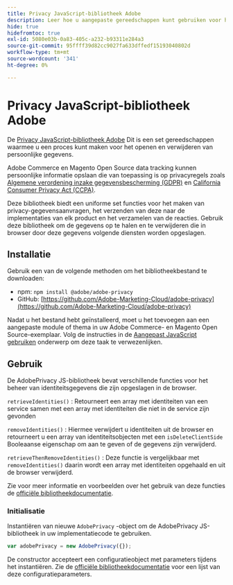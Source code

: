 ```yaml
---
title: Privacy JavaScript-bibliotheek Adobe
description: Leer hoe u aangepaste gereedschappen kunt gebruiken voor het openen en verwijderen van persoonlijke gegevens van klanten die zijn verzameld door Adobe Commerce en Magento Open Source.
hide: true
hidefromtoc: true
exl-id: 5080e03b-0a83-405c-a232-b93311e284a3
source-git-commit: 95ffff39d82cc9027fa633dffedf15193040802d
workflow-type: tm+mt
source-wordcount: '341'
ht-degree: 0%

---
```


# Privacy JavaScript-bibliotheek Adobe

<!-- TODO: Remove hide metadata when the library has been integrated with Commerce. -->

De [Privacy JavaScript-bibliotheek Adobe](https://developer.adobe.com/apis/experienceplatform/gdpr/services/allservices.html) Dit is een set gereedschappen waarmee u een proces kunt maken voor het openen en verwijderen van persoonlijke gegevens.

Adobe Commerce en Magento Open Source data tracking kunnen persoonlijke informatie opslaan die van toepassing is op privacyregels zoals [Algemene verordening inzake gegevensbescherming (GDPR)](gdpr.md) en [California Consumer Privacy Act (CCPA)](ccpa.md).

Deze bibliotheek biedt een uniforme set functies voor het maken van privacy-gegevensaanvragen, het verzenden van deze naar de implementaties van elk product en het verzamelen van de reacties. Gebruik deze bibliotheek om de gegevens op te halen en te verwijderen die in browser door deze gegevens volgende diensten worden opgeslagen.

## Installatie

Gebruik een van de volgende methoden om het bibliotheekbestand te downloaden:

- npm: `npm install @adobe/adobe-privacy`
- GitHub: [https://github.com/Adobe-Marketing-Cloud/adobe-privacy](https://github.com/Adobe-Marketing-Cloud/adobe-privacy)

Nadat u het bestand hebt geïnstalleerd, moet u het toevoegen aan een aangepaste module of thema in uw Adobe Commerce- en Magento Open Source-exemplaar. Volg de instructies in de [Aangepast JavaScript gebruiken](https://developer.adobe.com/commerce/frontend-core/javascript/custom/) onderwerp om deze taak te verwezenlijken.

## Gebruik

De AdobePrivacy JS-bibliotheek bevat verschillende functies voor het beheer van identiteitsgegevens die zijn opgeslagen in de browser.

`retrieveIdentities()`
: Retourneert een array met identiteiten van een service samen met een array met identiteiten die niet in de service zijn gevonden

`removeIdentities()`
: Hiermee verwijdert u identiteiten uit de browser en retourneert u een array van identiteitsobjecten met een `isDeleteClientSide` Booleaanse eigenschap om aan te geven of de gegevens zijn verwijderd.

`retrieveThenRemoveIdentities()`
: Deze functie is vergelijkbaar met `removeIdentities()` daarin wordt een array met identiteiten opgehaald en uit de browser verwijderd.

Zie voor meer informatie en voorbeelden over het gebruik van deze functies de [officiële bibliotheekdocumentatie](https://developer.adobe.com/apis/experienceplatform/gdpr/services/allservices.html).

### Initialisatie

Instantiëren van nieuwe `AdobePrivacy` -object om de AdobePrivacy JS-bibliotheek in uw implementatiecode te gebruiken.

```js
var adobePrivacy = new AdobePrivacy({});
```

De constructor accepteert een configuratieobject met parameters tijdens het instantiëren.
Zie de [officiële bibliotheekdocumentatie](https://developer.adobe.com/apis/experienceplatform/gdpr/services/allservices.html) voor een lijst van deze configuratieparameters.
